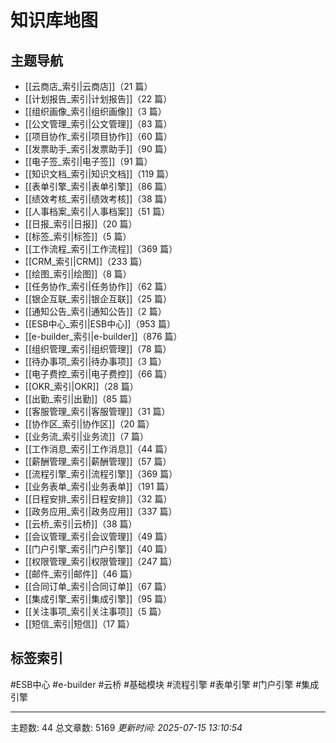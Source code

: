 # 知识库地图

## 主题导航
- [[云商店_索引|云商店]]（21 篇）
- [[计划报告_索引|计划报告]]（22 篇）
- [[组织画像_索引|组织画像]]（3 篇）
- [[公文管理_索引|公文管理]]（83 篇）
- [[项目协作_索引|项目协作]]（60 篇）
- [[发票助手_索引|发票助手]]（90 篇）
- [[电子签_索引|电子签]]（91 篇）
- [[知识文档_索引|知识文档]]（119 篇）
- [[表单引擎_索引|表单引擎]]（86 篇）
- [[绩效考核_索引|绩效考核]]（38 篇）
- [[人事档案_索引|人事档案]]（51 篇）
- [[日报_索引|日报]]（20 篇）
- [[标签_索引|标签]]（5 篇）
- [[工作流程_索引|工作流程]]（369 篇）
- [[CRM_索引|CRM]]（233 篇）
- [[绘图_索引|绘图]]（8 篇）
- [[任务协作_索引|任务协作]]（62 篇）
- [[银企互联_索引|银企互联]]（25 篇）
- [[通知公告_索引|通知公告]]（2 篇）
- [[ESB中心_索引|ESB中心]]（953 篇）
- [[e-builder_索引|e-builder]]（876 篇）
- [[组织管理_索引|组织管理]]（78 篇）
- [[待办事项_索引|待办事项]]（3 篇）
- [[电子费控_索引|电子费控]]（66 篇）
- [[OKR_索引|OKR]]（28 篇）
- [[出勤_索引|出勤]]（85 篇）
- [[客服管理_索引|客服管理]]（31 篇）
- [[协作区_索引|协作区]]（20 篇）
- [[业务流_索引|业务流]]（7 篇）
- [[工作消息_索引|工作消息]]（44 篇）
- [[薪酬管理_索引|薪酬管理]]（57 篇）
- [[流程引擎_索引|流程引擎]]（369 篇）
- [[业务表单_索引|业务表单]]（191 篇）
- [[日程安排_索引|日程安排]]（32 篇）
- [[政务应用_索引|政务应用]]（337 篇）
- [[云桥_索引|云桥]]（38 篇）
- [[会议管理_索引|会议管理]]（49 篇）
- [[门户引擎_索引|门户引擎]]（40 篇）
- [[权限管理_索引|权限管理]]（247 篇）
- [[邮件_索引|邮件]]（46 篇）
- [[合同订单_索引|合同订单]]（67 篇）
- [[集成引擎_索引|集成引擎]]（95 篇）
- [[关注事项_索引|关注事项]]（5 篇）
- [[短信_索引|短信]]（17 篇）

## 标签索引
#ESB中心 #e-builder #云桥 #基础模块 #流程引擎 #表单引擎 #门户引擎 #集成引擎 

---
主题数: 44  总文章数: 5169
*更新时间: 2025-07-15 13:10:54*